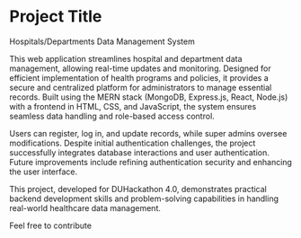
# Project Title
Hospitals/Departments Data Management System

This web application streamlines hospital and department data management, allowing real-time updates and monitoring. Designed for efficient implementation of health programs and policies, it provides a secure and centralized platform for administrators to manage essential records. Built using the MERN stack (MongoDB, Express.js, React, Node.js) with a frontend in HTML, CSS, and JavaScript, the system ensures seamless data handling and role-based access control.

Users can register, log in, and update records, while super admins oversee modifications. Despite initial authentication challenges, the project successfully integrates database interactions and user authentication. Future improvements include refining authentication security and enhancing the user interface.

This project, developed for DUHackathon 4.0, demonstrates practical backend development skills and problem-solving capabilities in handling real-world healthcare data management.



Feel free to contribute